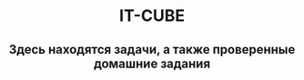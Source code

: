 <h1 align="center">IT-CUBE</h1>
<h2 align="center">Здесь находятся задачи, а также проверенные домашние задания</h2>

